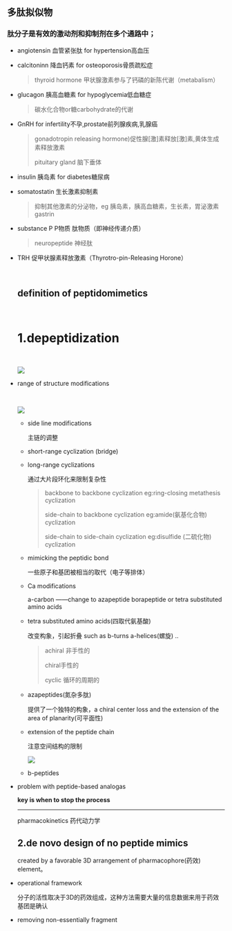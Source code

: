 ## 多肽拟似物

### 肽分子是有效的激动剂和抑制剂在多个通路中；

- angiotensin 血管紧张肽 for  hypertension高血压

- calcitoninn 降血钙素 for osteoporosis骨质疏松症

  > thyroid hormone  甲状腺激素参与了钙磷的新陈代谢（metabalism）

- glucagon 胰高血糖素 for hypoglycemia低血糖症

  > 碳水化合物or糖carbohydrate的代谢

- GnRH for infertility不孕,prostate前列腺疾病,乳腺癌

  > gonadotropin releasing hormone)促性腺[激]素释放[激]素,黄体生成素释放激素
  >
  > pituitary gland 脑下垂体

- insulin 胰岛素 for diabetes糖尿病

- somatostatin 生长激素抑制素 

  >抑制其他激素的分泌物，eg 胰岛素，胰高血糖素，生长素，胃泌激素gastrin

- substance P P物质  肽物质（即神经传递介质）

  >neuropeptide 神经肽

- TRH   促甲状腺素释放激素（Thyrotro-pin-Releasing Horone）

  ​

  ## definition of peptidomimetics

  ​

  # 1.depeptidization

  ​

  ![](E:\aMYGdata\kong\学习笔记\图片\peptides.JPG)

- range of structure modifications 

  ​

  ![](E:\aMYGdata\kong\学习笔记\图片\2.2.JPG)

  - side line modifications 

    主链的调整

  - short-range cyclization (bridge)

  - long-range cyclizations  

    通过大片段环化来限制复杂性

    >backbone to backbone cyclization eg:ring-closing metathesis cyclization 
    >
    >side-chain to backbone cyclization eg:amide(氨基化合物) cyclization 
    >
    >side-chain to side-chain cyclization eg:disulfide (二硫化物) cyclization 

  - mimicking the peptidic bond

    一些原子和基团被相当的取代（电子等排体）

  - Ca modifications 

    a-carbon ——change to azapeptide borapeptide or  tetra substituted  amino acids

  - tetra substituted  amino acids(四取代氨基酸)

    改变构象，引起折叠 such as b-turns a-helices(螺旋) ..

    >achiral 非手性的
    >
    >chiral手性的
    >
    >cyclic 循环的周期的

  - azapeptides(氮杂多肽)

     提供了一个独特的构象，a chiral center loss and the extension of the area of planarity(可平面性)

  - extension of the peptide chain 

    注意空间结构的限制

    ![](E:\aMYGdata\kong\学习笔记\图片\2.3.JPG)

  - b-peptides

- problem  with peptide-based analogas

  **key is when to  stop the process**

  ***

  pharmacokinetics 药代动力学

  ## 2.de novo design of no peptide mimics 

   created by a favorable  3D arrangement  of pharmacophore(药效) element。

- operational framework

  分子的活性取决于3D的药效组成，这种方法需要大量的信息数据来用于药效基团是确认

- removing  non-essentially  fragment 

  ​